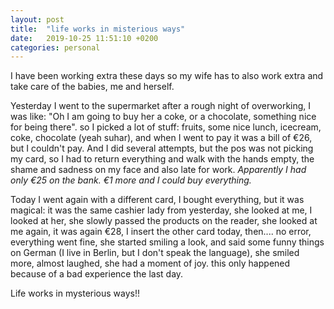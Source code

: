 ```yaml
---
layout: post
title:  "life works in misterious ways"
date:   2019-10-25 11:51:10 +0200
categories: personal
---
```

I have been working extra these days so my wife has to also work extra and take care of the babies, me and herself.

Yesterday I went to the supermarket after a rough night of overworking, I was like: "Oh I am going to buy her a coke, or a chocolate, something nice for being there".
so I picked a lot of stuff: fruits, some nice lunch, icecream, coke, chocolate (yeah suhar), and when I went to pay it was a bill of €26, but I couldn't pay.
And I did several attempts, but the pos was not picking my card, so I had to return everything and walk with the hands empty, the shame and sadness on my face
and also late for work.
*Apparently I had only €25 on the bank. €1 more and I could buy everything.*

Today I went again with a different card, I bought everything, but it was magical: it was the same cashier lady from yesterday, she looked at me, I looked at her,
she slowly passed the products on the reader, she looked at me again, it was again €28, I insert the other card today, then.... no error, everything went fine,
she started smiling a look, and said some funny things on German (I live in Berlin, but I don't speak the language), she smiled more, almost laughed, she 
had a moment of joy. this only happened because of a bad experience the last day.

Life works in mysterious ways!!
